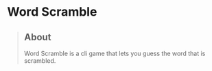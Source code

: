 # Word Scramble

> ## About
>
> Word Scramble is a cli game that lets you guess the word that is scrambled.
